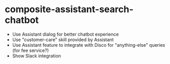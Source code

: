 # composite-assistant-search-chatbot

* Use Assistant dialog for better chatbot experience
* Use "customer-care" skill provided by Assistant
* Use Assistant feature to integrate with Disco for "anything-else" queries (for fee service?)
* Show Slack integration
